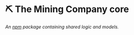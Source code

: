 # ⛏ The Mining Company core

*An [npm](https://www.npmjs.com) package containing shared logic and models.*
